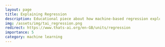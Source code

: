 ```yaml
---
layout: page
title: Explaining Regression
description: Educational piece about how machine-based regression exploits patterns in a dataset.
img: /assets/img/tai_regression.png
redirect: https://www.thats-ai.org/en-GB/units/regression
importance: 5
category: machine learning
---
```

